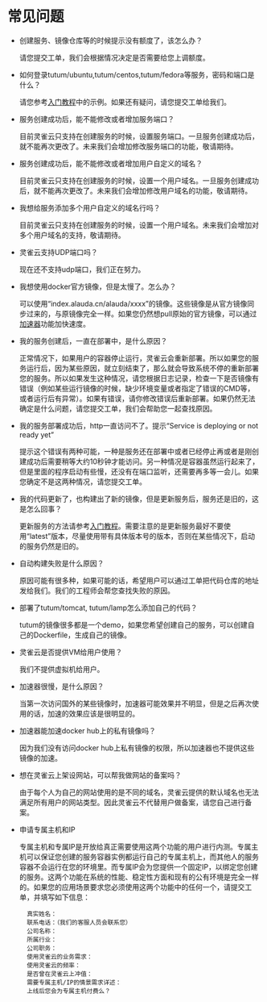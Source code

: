 # 常见问题

* 创建服务、镜像仓库等的时候提示没有额度了，该怎么办？

	请您提交工单，我们会根据情况决定是否需要给您上调额度。


* 如何登录tutum/ubuntu,tutum/centos,tutum/fedora等服务，密码和端口是什么？

	请您参考[入门教程](../tutorial/service-with-ssh.md)中的示例。如果还有疑问，请您提交工单给我们。


* 服务创建成功后，能不能修改或者增加服务端口？

	目前灵雀云只支持在创建服务的时候，设置服务端口。一旦服务创建成功后，就不能再次更改了。未来我们会增加修改服务端口的功能，敬请期待。


* 服务创建成功后，能不能修改或者增加用户自定义的域名？

	目前灵雀云只支持在创建服务的时候，设置一个用户域名。一旦服务创建成功后，就不能再次更改了。未来我们会增加修改用户域名的功能，敬请期待。


* 我想给服务添加多个用户自定义的域名行吗？

	目前灵雀云只支持在创建服务的时候，设置一个用户域名。未来我们会增加对多个用户域名的支持，敬请期待。


* 灵雀云支持UDP端口吗？

	现在还不支持udp端口，我们正在努力。


* 我想使用docker官方镜像，但是太慢了。怎么办？

	可以使用“index.alauda.cn/alauda/xxxx”的镜像。这些镜像是从官方镜像同步过来的，与原镜像完全一样。如果您仍然想pull原始的官方镜像，可以通过[加速器](../feature/accelerator.md)功能加快速度。


* 我的服务创建后，一直在部署中，是什么原因？

	正常情况下，如果用户的容器停止运行，灵雀云会重新部署。所以如果您的服务运行后，因为某些原因，就立刻结束了，那么就会导致系统不停的重新部署您的服务。所以如果发生这种情况，请您根据日志记录，检查一下是否镜像有错误（例如某些运行镜像的时候，缺少环境变量或者指定了错误的CMD等，或者运行后有异常）。如果有错误，请你修改错误后重新部署。如果仍然无法确定是什么问题，请您提交工单，我们会帮助您一起查找原因。


* 我的服务部署成功后，http一直访问不了。提示“Service is deploying or not ready yet”

	提示这个错误有两种可能，一种是服务还在部署中或者已经停止再或者是刚创建成功后需要稍等大约10秒钟才能访问。另一种情况是容器虽然运行起来了，但是里面的程序启动有些慢，还没有在端口监听，还需要再多等一会儿。如果您确定不是这两种情况，请您提交工单。


* 我的代码更新了，也构建出了新的镜像，但是更新服务后，服务还是旧的，这是怎么回事？

	更新服务的方法请参考[入门教程](../tutorial/autobuild.md)。需要注意的是更新服务最好不要使用“latest”版本，尽量使用带有具体版本号的版本，否则在某些情况下，启动的服务仍然是旧的。


* 自动构建失败是什么原因？

	原因可能有很多种，如果可能的话，希望用户可以通过工单把代码仓库的地址发给我们。我们的工程师会帮您查找失败的原因。


* 部署了tutum/tomcat, tutum/lamp怎么添加自己的代码？

	tutum的镜像很多都是一个demo，如果您希望创建自己的服务，可以创建自己的Dockerfile，生成自己的镜像。


* 灵雀云是否提供VM给用户使用？

	我们不提供虚拟机给用户。


* 加速器很慢，是什么原因？

	当第一次访问国外的某些镜像时，加速器可能效果并不明显，但是之后再次使用的话，加速的效果应该是很明显的。


* 加速器能加速docker hub上的私有镜像吗？

	因为我们没有访问docker hub上私有镜像的权限，所以加速器也不提供这些镜像的加速。


* 想在灵雀云上架设网站，可以帮我做网站的备案吗？

	由于每个人为自己的网站使用的是不同的域名，灵雀云提供的默认域名也无法满足所有用户的网站类型。因此灵雀云不代替用户做备案，请您自己进行备案。


* 申请专属主机和IP

	专属主机和专属IP是开放给真正需要使用这两个功能的用户进行内测。专属主机可以保证您创建的服务容器实例都运行自己的专属主机上，而其他人的服务容器不会运行在您的环境里。而专属IP会为您提供一个固定IP，以绑定您创建的服务。这两个功能在系统的性能、稳定性方面和现有的公有环境是完全一样的。如果您的应用场景要求您必须使用这两个功能中的任何一个，请提交工单，并填写如下信息：

		真实姓名：
		联系电话：（我们的客服人员会联系您）
		公司名称：
		所属行业：
		公司职务：
		使用灵雀云的业务需求：
		使用灵雀云的频率：
		是否曾在灵雀云上冲值：
		需要专属主机/IP的情景需求详述：
		上线后您会为专属主机付费么？
